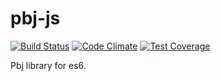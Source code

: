 pbj-js
=============

[![Build Status](https://api.travis-ci.org/gdbots/pbj-js.svg)](https://travis-ci.org/gdbots/pbj-js)
[![Code Climate](https://codeclimate.com/github/gdbots/pbj-js/badges/gpa.svg)](https://codeclimate.com/github/gdbots/pbj-js)
[![Test Coverage](https://codeclimate.com/github/gdbots/pbj-js/badges/coverage.svg)](https://codeclimate.com/github/gdbots/pbj-js/coverage)

Pbj library for es6.
